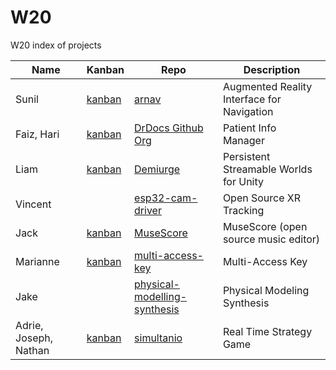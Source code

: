 # W20
W20 index of projects

| Name | Kanban |Repo | Description|
|------|------|------|------------|
| Sunil | [kanban](https://github.com/CCS-1L-F19/arnav/projects/2) | [arnav](https://github.com/CCS-1L-F19/arnav) | Augmented Reality Interface for Navigation|
| Faiz, Hari | [kanban](https://github.com/orgs/DrDocx/projects/1)  | [DrDocs Github Org](https://github.com/DrDocx) | Patient Info Manager |
| Liam | [kanban](https://github.com/AlphaModder/DesertOfThorns/projects/2) | [Demiurge](https://github.com/alphamodder/desertofthorns) | Persistent Streamable Worlds for Unity  |
| Vincent | []() | [esp32-cam-driver](https://github.com/argus-xr/esp32-cam-driver) | Open Source XR Tracking|
| Jack |  [kanban](https://github.com/CCS-1L-F19/MuseScore/projects/1) | [MuseScore](https://github.com/CCS-1L-F19/MuseScore) | MuseScore (open source music editor)|
| Marianne |  [kanban](https://github.com/CCS-1L-F19/multi-access-key/projects/1) | [multi-access-key](https://github.com/CCS-1L-F19/multi-access-key) | Multi-Access Key | 
| Jake | []() | [physical-modelling-synthesis](https://github.com/CCS-1L-F19/physical-modelling-synthesis) | Physical Modeling Synthesis|
| Adrie, Joseph, Nathan  | [kanban](https://github.com/CCS-1L-F19/simultanio/projects/1)  | [simultanio](https://github.com/CCS-1L-F19/simultanio) | Real Time Strategy Game |
